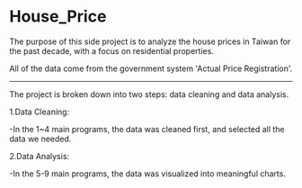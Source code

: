 # House_Price
The purpose of this side project is to analyze the house prices in Taiwan for the past decade, with a focus on residential properties. 

All of the data come from the government system 'Actual Price Registration'.

---------------------------------------------------------------
The project is broken down into two steps: data cleaning and data analysis.

1.Data Cleaning:

-In the 1~4 main programs, the data was cleaned first, and selected all the data we needed.

2.Data Analysis:

-In the 5-9 main programs, the data was visualized into meaningful charts.
